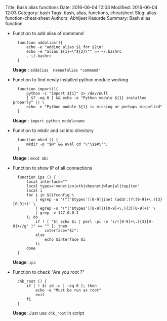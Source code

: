 Title: Bash alias functions
Date: 2016-06-04 12:03
Modified: 2016-06-04 12:03
Category: bash
Tags: bash, alias, functions, cheatsheet
Slug: alias-function-cheat-sheet
Authors: Abhijeet Kasurde
Summary: Bash alias function

* Function to add alias of command

        function addalias(){
            echo -e "adding alias $1 for $2\n"
            echo -e "alias ${1}=\"${2}\"" >> ~/.bashrc
            . ~/.bashrc
        }

    **Usage** : `addalias  nameofalias "command"`


* Function to find newly installed python module working

        function import(){
            python -c "import ${1}" 2> /dev/null
            [ $? -eq 0 ] && echo -e "Python module ${1} installed properly" || \
            echo -e "Python module ${1} is missing or perhaps mispelled"
        }

    **Usage** : `import python_modulename`

* Function to mkdir and cd into directory

        function mkcd () {
            mkdir -p "$@" && eval cd "\"\$$#\"";
        }

    **Usage** : `mkcd abc`

* Function to show IP of all connections

        function ips () {
            local interface=""
            local types='vmnet|en|eth|vboxnet|wlan|wl|tap|tun'
            local i
            for i in $(ifconfig \
                | egrep -o '(^('$types')[0-9]|inet (addr:)?([0-9]+\.){3}[0-9]+)' \
                | egrep -o '(^('$types')[0-9]|([0-9]+\.){3}[0-9]+)' \
                | grep -v 127.0.0.1
            ); do
                if ! [ "$( echo $i | perl -pi -e 's/([0-9]+\.){3}[0-9]+//g' )" == "" ]; then
                    interface="$i":
                else
                    echo $interface $i
                fi
            done
        }

    **Usage**: `ips`

* Function to check "Are you root ?"

        chk_root () {
            if [ ! $( id -u ) -eq 0 ]; then
                echo -e "Must be run as root"
                exit
            fi
        }

    **Usage**: Just use `chk_root` in script
